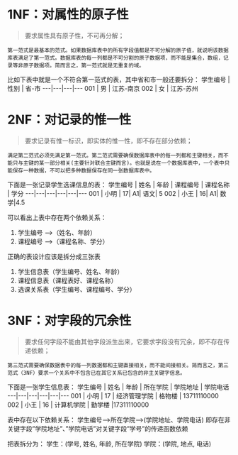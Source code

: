 # 1NF：对属性的原子性
    
> 要求属性具有原子性，不可再分解；
    
 	第一范式是最基本的范式。如果数据库表中的所有字段值都是不可分解的原子值，就说明该数据库表满足了第一范式。数据库表的每一列都是不可分割的原子数据项，而不能是集合，数组，记录等非原子数据项。简而言之，第一范式就是无重复的域。

比如下表中就是一个不符合第一范式的表，其中省和市一般还要拆分：
学生编号 | 性别 | 省-市 
---|---|---|---
001 | 男 | 江苏-南京
002 | 女 | 江苏-苏州


# 2NF：对记录的惟一性

>  要求记录有惟一标识，即实体的惟一性，即不存在部分依赖；

	满足第二范式必须先满足第一范式。第二范式需要确保数据库表中的每一列都和主键相关，而不能只与主键的某一部分相关(主要针对联合主键而言)。也就是说在一个数据库表中，一个表中只能保存一种数据，不可以把多种数据保存在同一张数据库表中。

下面是一张记录学生选课信息的表：
学生编号 | 姓名 | 年龄 | 课程编号 | 课程名称 | 学分 
---|---|---|---|---|---
001 | 小明 | 17| A1| 语文| 5
002 | 小王 | 16| A1| 数学|4.5

可以看出上表中存在两个依赖关系：
1. 学生编号 ——>（姓名、年龄）
2. 课程编号 ——>（课程名称、学分）

正确的表设计应该是拆分成三张表
1. 学生信息表（学生编号、姓名、年龄）
2. 课程信息表（课程表好、课程名称）
3. 选课关系表（学生编号、课程编号、学分）


# 3NF：对字段的冗余性 

>  要求任何字段不能由其他字段派生出来，它要求字段没有冗余，即不存在传递依赖；

	第三范式需要确保数据表中的每一列数据都和主键直接相关，而不能间接相关。简而言之，第三范式（3NF）要求一个关系中不包含已在其它关系已包含的非主关键字信息。

下面是一张学生信息表：
学生编号 | 姓名 | 年龄 | 所在学院 | 学院地址 | 学院电话 
---|---|---|---|---|---
001 | 小明 | 17 | 经济管理学院 | 格物楼 | 13711110000
002 | 小王 | 16 | 计算机学院 | 勤学楼 |17311110000

表中存在以下依赖关系：
学生编号——>所在学院——>(学院地址、学院电话)
即存在非关键字段”学院地址”、”学院电话”对关键字段”学号”的传递函数依赖  

把表拆分为：
学生：(学号, 姓名, 年龄, 所在学院)
学院：(学院, 地点, 电话)
